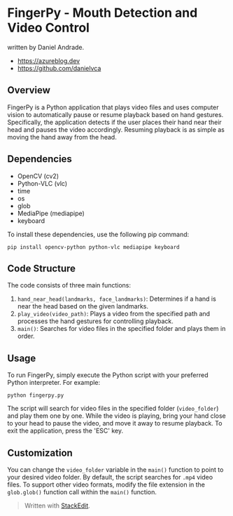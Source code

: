 
# FingerPy - Mouth Detection and Video Control

written by Daniel Andrade. 

- https://azureblog.dev
- https://github.com/danielvca

## Overview

FingerPy is a Python application that plays video files and uses computer vision to automatically pause or resume playback based on hand gestures. Specifically, the application detects if the user places their hand near their head and pauses the video accordingly. Resuming playback is as simple as moving the hand away from the head.

## Dependencies

-   OpenCV (cv2)
-   Python-VLC (vlc)
-   time
-   os
-   glob
-   MediaPipe (mediapipe)
-   keyboard

To install these dependencies, use the following pip command:

`pip install opencv-python python-vlc mediapipe keyboard` 

## Code Structure

The code consists of three main functions:

1.  `hand_near_head(landmarks, face_landmarks)`: Determines if a hand is near the head based on the given landmarks.
2.  `play_video(video_path)`: Plays a video from the specified path and processes the hand gestures for controlling playback.
3.  `main()`: Searches for video files in the specified folder and plays them in order.

## Usage

To run FingerPy, simply execute the Python script with your preferred Python interpreter. For example:

`python fingerpy.py` 

The script will search for video files in the specified folder (`video_folder`) and play them one by one. While the video is playing, bring your hand close to your head to pause the video, and move it away to resume playback. To exit the application, press the 'ESC' key.

## Customization

You can change the `video_folder` variable in the `main()` function to point to your desired video folder. By default, the script searches for `.mp4` video files. To support other video formats, modify the file extension in the `glob.glob()` function call within the `main()` function.

> Written with [StackEdit](https://stackedit.io/).